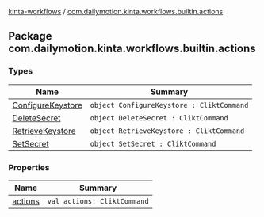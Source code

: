 [kinta-workflows](../index.md) / [com.dailymotion.kinta.workflows.builtin.actions](./index.md)

## Package com.dailymotion.kinta.workflows.builtin.actions

### Types

| Name | Summary |
|---|---|
| [ConfigureKeystore](-configure-keystore/index.md) | `object ConfigureKeystore : CliktCommand` |
| [DeleteSecret](-delete-secret/index.md) | `object DeleteSecret : CliktCommand` |
| [RetrieveKeystore](-retrieve-keystore/index.md) | `object RetrieveKeystore : CliktCommand` |
| [SetSecret](-set-secret/index.md) | `object SetSecret : CliktCommand` |

### Properties

| Name | Summary |
|---|---|
| [actions](actions.md) | `val actions: CliktCommand` |
